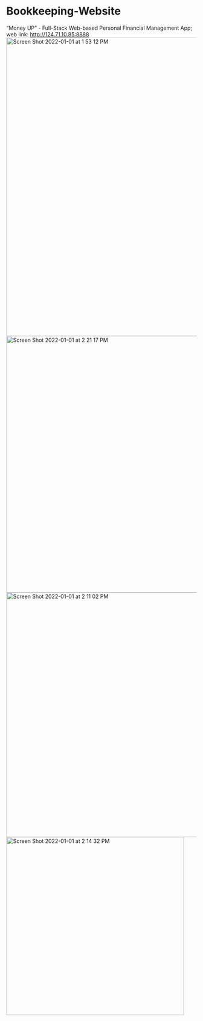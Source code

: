 # Bookkeeping-Website
“Money UP” - Full-Stack Web-based Personal Financial Management App; web link: http://124.71.10.85:8888
<img width="788" alt="Screen Shot 2022-01-01 at 1 53 12 PM" src="https://user-images.githubusercontent.com/93239143/147844843-e8f0ee3d-14bf-4830-82e3-4abacd8e89fa.png">
<img width="677" alt="Screen Shot 2022-01-01 at 2 21 17 PM" src="https://user-images.githubusercontent.com/93239143/147845132-d34214cf-0325-48f8-9328-ff102ba45cca.png">
<img width="646" alt="Screen Shot 2022-01-01 at 2 11 02 PM" src="https://user-images.githubusercontent.com/93239143/147845039-0cc5428f-06d2-4db5-a457-57223dbb6431.png">
<img width="470" alt="Screen Shot 2022-01-01 at 2 14 32 PM" src="https://user-images.githubusercontent.com/93239143/147845082-464b9e0e-4344-4b1f-8616-70783148df34.png">
